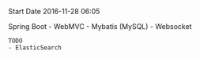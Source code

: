 Start Date	2016-11-28 06:05

Spring Boot
	- WebMVC
	- Mybatis (MySQL)
	- Websocket


	TODO
	- ElasticSearch
	

